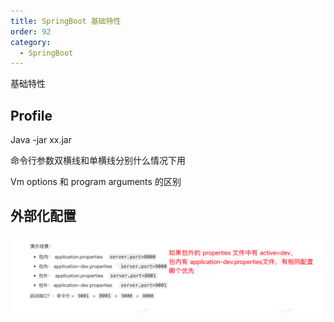 ```yaml
---
title: SpringBoot 基础特性
order: 92
category:
  - SpringBoot
---
```




基础特性

## Profile



Java -jar xx.jar 

命令行参数双横线和单横线分别什么情况下用



Vm options 和 program arguments 的区别









## 外部化配置





<img src="https://raw.githubusercontent.com/itscj1014/PictureBed/master/img/202411210002941.png" alt="image-20241121000242906" style="zoom:50%;" />

